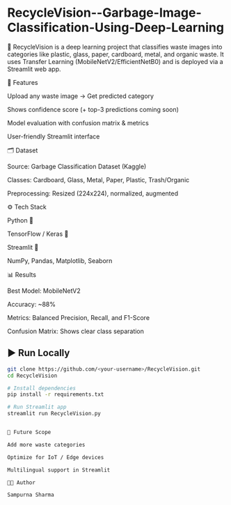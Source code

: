 # RecycleVision--Garbage-Image-Classification-Using-Deep-Learning
🚮 RecycleVision is a deep learning project that classifies waste images into categories like plastic, glass, paper, cardboard, metal, and organic waste.
It uses Transfer Learning (MobileNetV2/EfficientNetB0) and is deployed via a Streamlit web app.

📌 Features

Upload any waste image → Get predicted category

Shows confidence score (+ top-3 predictions coming soon)

Model evaluation with confusion matrix & metrics

User-friendly Streamlit interface

🗂 Dataset

Source: Garbage Classification Dataset (Kaggle)

Classes: Cardboard, Glass, Metal, Paper, Plastic, Trash/Organic

Preprocessing: Resized (224x224), normalized, augmented

⚙️ Tech Stack

Python 🐍

TensorFlow / Keras 🤖

Streamlit 🎨

NumPy, Pandas, Matplotlib, Seaborn

📊 Results

Best Model: MobileNetV2

Accuracy: ~88%

Metrics: Balanced Precision, Recall, and F1-Score

Confusion Matrix: Shows clear class separation

## ▶️ Run Locally
```bash
git clone https://github.com/<your-username>/RecycleVision.git
cd RecycleVision

# Install dependencies
pip install -r requirements.txt

# Run Streamlit app
streamlit run RecycleVision.py


📌 Future Scope

Add more waste categories

Optimize for IoT / Edge devices

Multilingual support in Streamlit

👩‍💻 Author

Sampurna Sharma

